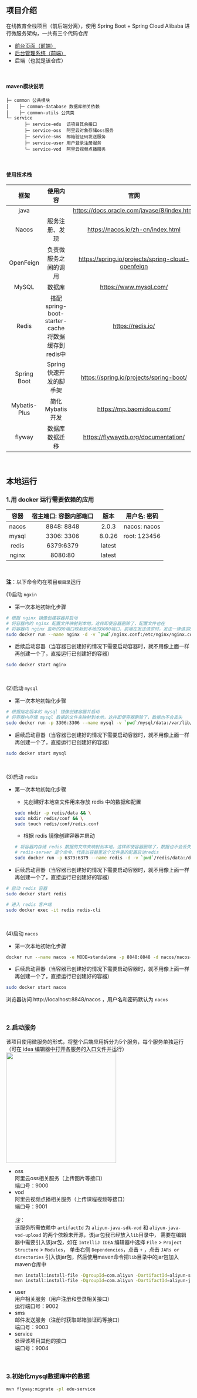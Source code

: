 ## 项目介绍

在线教育全栈项目（前后端分离），使用 Spring Boot + Spring Cloud Alibaba 进行微服务架构，一共有三个代码仓库
- [前台页面（前端）](https://github.com/CaTmmao/edu-front)
- [后台管理系统（前端）](https://github.com/CaTmmao/edu-front-admin)
- 后端（也就是该仓库）
<br>

#### maven模块说明
```
├─ common 公共模块
│    ├─ common-database 数据库相关依赖
│    ├─ common-utils 公共类
└─ service
       ├─ service-edu  该项目其余接口
       ├─ service-oss  阿里云对象存储oss服务
       ├─ service-sms  邮箱验证码发送服务
       ├─ service-user 用户登录注册服务
       └─ service-vod  阿里云视频点播服务
```

<br>

#### 使用技术栈
|    框架    |       使用内容          |          官网                  |       备注        |  版本  |
| :-----------: | :----------------------: | :------------------: | :----------: | :----: |
|         java          |             |      https://docs.oracle.com/javase/8/index.html      |             |  8   |
|       Nacos   |  服务注册、发现     |     https://nacos.io/zh-cn/index.html         |           | 2.0.3  |
|       OpenFeign  |   负责微服务之间的调用    |    https://spring.io/projects/spring-cloud-openfeign       |    |  3.0.3 |
|         MySQL         |        数据库       |         https://www.mysql.com/       |  | 8.0.22 |
|         Redis         | 搭配 spring-boot-starter-cache 将数据缓存到redis中  |       https://redis.io/       |  | 6.2.1  |
|      Spring Boot      |        Spring快速开发的脚手架  |     https://spring.io/projects/spring-boot/    |           |   2.4.8     |
|     Mybatis-Plus      |           简化Mybatis开发           |         https://mp.baomidou.com/        |  |      3.4.3  |
|         flyway     |      数据库数据迁移  |       https://flywaydb.org/documentation/             |            |   7.11.3   |
<br>

## 本地运行
### 1.用 docker 运行需要依赖的应用
|  容器        | 宿主端口: 容器内部端口 |  版本  |    用户名: 密码    |
| :----------------: | :--------------------: | :----: | :----------------: |
|       nacos        |       8848: 8848       | 2.0.3  |    nacos: nacos    |
|       mysql        |       3306: 3306       | 8.0.26 |     root: 123456     |
|       redis        |       6379:6379       | latest  |                    |
|       nginx        |       8080:80          | latest  |                    |

<br>

**注**：以下命令均在项目`根目录`运行

(1)启动 `ngxin`
- 第一次本地初始化步骤
```bash
# 根据 nginx 镜像创建容器并启动
# 将容器内的 nginx 配置文件映射到本地，这样即使容器删除了，配置文件也在
# 将容器内 nginx 监听的80端口映射到本地的8080端口，前端在发送请求时，发送一律请求8080端口
sudo docker run --name nginx -d -v `pwd`/nginx.conf:/etc/nginx/nginx.conf:ro -p 8080:80 nginx
```
- 后续启动容器（当容器已创建好的情况下需要启动容器时，就不用像上面一样再创建一个了，直接运行已创建好的容器）
```bash
sudo docker start nginx
```

<br>
 
(2)启动 `mysql`
- 第一次本地初始化步骤
```bash
# 根据指定版本的 mysql 镜像创建容器并启动
# 将容器内存储 mysql 数据的文件夹映射到本地，这样即使容器删除了，数据也不会丢失
sudo docker run -p 3306:3306 --name mysql -v `pwd`/mysql/data:/var/lib/mysql -e MYSQL_ROOT_PASSWORD=123456  -e MYSQL_DATABASE=edu -d mysql:8.0.26
```
- 后续启动容器（当容器已创建好的情况下需要启动容器时，就不用像上面一样再创建一个了，直接运行已创建好的容器）
```bash
sudo docker start mysql
```

<br>
 
(3)启动 `redis`
- 第一次本地初始化步骤
  - 先创建好本地空文件用来存放 redis 中的数据和配置
   ```bash
   sudo mkdir -p redis/data && \
   sudo mkdir redis/conf && \
   sudo touch redis/conf/redis.conf
   ```

  - 根据 redis 镜像创建容器并启动
   ```bash
   # 将容器内存储 redis 数据的文件夹映射到本地，这样即使容器删除了，数据也不会丢失
   # redis-server 是个命令，代表以容器里这个文件里的配置启动redis
   sudo docker run -p 6379:6379 --name redis -d -v `pwd`/redis/data:/data -v `pwd`/redis/conf/redis.conf:/etc/redis/redis.conf redis  redis-server /etc/redis/redis.conf
   ```

- 后续启动容器（当容器已创建好的情况下需要启动容器时，就不用像上面一样再创建一个了，直接运行已创建好的容器）
```bash
# 启动 redis 容器
sudo docker start redis

# 进入 redis 客户端
sudo docker exec -it redis redis-cli
```

<br>
 
(4)启动 `nacos`
- 第一次本地初始化步骤
```bash
docker run --name nacos -e MODE=standalone -p 8848:8848 -d nacos/nacos-server:2.0.3
```
- 后续启动容器（当容器已创建好的情况下需要启动容器时，就不用像上面一样再创建一个了，直接运行已创建好的容器）
```bash
sudo docker start nacos
```
浏览器访问 http://localhost:8848/nacos ，用户名和密码默认为 `nacos`

<br>

### 2.启动服务
该项目使用微服务的形式，将整个后端应用拆分为5个服务，每个服务单独运行（可在 idea 编辑器中打开各服务的入口文件并运行）
<br>
<img src="https://github.com/CaTmmao/edu-backend/blob/master/images/service.png" width="300"/>

- oss<br>
  阿里云oss相关服务（上传图片等接口）<br>
  端口号：9000
- vod<br>
  阿里云视频点播相关服务（上传课程视频等接口）<br>
  端口号：9001<br>
  <br>
  *注*：<br>
  该服务所需依赖中 `artifactId` 为 `aliyun-java-sdk-vod` 和 `aliyun-java-vod-upload` 的两个依赖未开源，该jar包我已经放入`lib`目录中，
  需要在编辑器中需要引入该jar包，如在 `IntelliJ IDEA` 编辑器中选择 `File` > `Project Structure` > `Modules`，
  单击右侧 `Dependencies`，点击 `+` ，点击 `JARs or directories` 引入该jar包，然后使用maven命令把`lib`目录中的jar包加入maven仓库中<br>
  ```bash
  mvn install:install-file -DgroupId=com.aliyun -DartifactId=aliyun-sdk-vod -Dversion=2.15.11 -Dfile=lib/aliyun-java-sdk-vod-2.15.11.jar
  mvn install:install-file -DgroupId=com.aliyun -DartifactId=aliyun-java-vod-upload -Dversion=1.4.14 -Dfile=lib/aliyun-java-vod-upload-1.4.14.jar
  ```
- user<br>
  用户相关服务（用户注册和登录相关接口）<br>
  运行端口号：9002
- sms<br>
  邮件发送服务（注册时获取邮箱验证码等接口）<br>
  端口号：9003
- service<br>
  处理该项目其他的接口<br>
  端口号：9004
  
<br>

### 3.初始化mysql数据库中的数据
```bash
mvn flyway:migrate -pl edu-service
```
